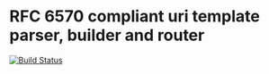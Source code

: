 # RFC 6570 compliant uri template parser, builder and router

[![Build Status](https://travis-ci.org/elmerbulthuis/rfc6570.png)](https://travis-ci.org/elmerbulthuis/rfc6570)
